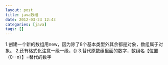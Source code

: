 ```yaml
---
layout: post
title: java数组
date: 2012-03-23 12:43
categories: [java]
tags: []
---
```

1.创建一个新的数组用new，因为除了8个基本类型外其余都是对象，数组属于对象。
2.还有格式化注意一级一级，{}
3.替代原数组里面的数字，数组名【位置（0--n）】=替代的数字
 
